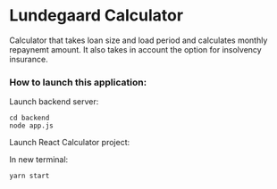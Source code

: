 # Lundegaard Calculator
Calculator that takes loan size and load period and calculates monthly repaynemt amount. It also takes in account the option for insolvency insurance.

### How to launch this application:


Launch backend server:

    cd backend
    node app.js


Launch React Calculator project:

In new terminal:

    yarn start
